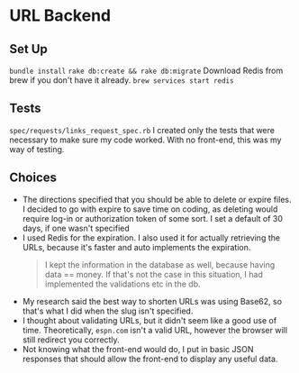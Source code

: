 # URL Backend

## Set Up
`bundle install` 
`rake db:create && rake db:migrate`
Download Redis from brew if you don't have it already.
`brew services start redis`

## Tests
`spec/requests/links_request_spec.rb`
I created only the tests that were necessary to make sure my code worked. With no front-end, this was my way of testing.

## Choices
- The directions specified that you should be able to delete or expire files. I decided to go with expire to save time on coding, as deleting would require log-in or authorization token of some sort. I set a default of 30 days, if one wasn't specified
- I used Redis for the expiration. I also used it for actually retrieving the URLs, because it's faster and auto implements the expiration. 
	> I kept the information in the database as well, because having data == money. If that's not the case in this situation, I had implemented the validations etc in the db.
- My research said the best way to shorten URLs was using Base62, so that's what I did when the slug isn't specified.
- I thought about validating URLs, but it didn't seem like a good use of time. Theoretically, `espn.com` isn't a valid URL, however the browser will still redirect you correctly. 
- Not knowing what the front-end would do, I put in basic JSON responses that should allow the front-end to display any useful data.